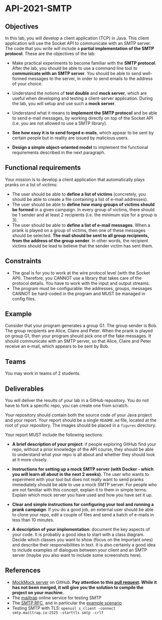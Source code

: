# API-2021-SMTP

## Objectives

In this lab, you will develop a client application (TCP) in Java. This client application will use the Socket API to communicate with an SMTP server. The code that you write will include a **partial implementation of the SMTP protocol**. These are the objectives of the lab:

* Make practical experiments to become familiar with the **SMTP protocol**. After the lab, you should be able to use a command line tool to **communicate with an SMTP server**. You should be able to send well-formed messages to the server, in order to send emails to the address of your choice.

* Understand the notions of **test double** and **mock server**, which are useful when developing and testing a client-server application. During the lab, you will setup and use such a **mock server**.

* Understand what it means to **implement the SMTP protocol** and be able to send e-mail messages, by working directly on top of the Socket API (i.e. you are not allowed to use a SMTP library).

* **See how easy it is to send forged e-mails**, which appear to be sent by certain people but in reality are issued by malicious users.

* **Design a simple object-oriented model** to implement the functional requirements described in the next paragraph.


## Functional requirements

Your mission is to develop a client application that automatically plays pranks on a list of victims:

* The user should be able to **define a list of victims** (concretely, you should be able to create a file containing a list of e-mail addresses).
* The user should be able to **define how many groups of victims should be formed** in a given campaign. In every group of victims, there should be 1 sender and at least 2 recipients (i.e. the minimum size for a group is 3).
* The user should be able to **define a list of e-mail messages**. When a prank is played on a group of victims, then one of these messages should be selected. **The mail should be sent to all group recipients, from the address of the group sender**. In other words, the recipient victims should be lead to believe that the sender victim has sent them.

## Constraints

- The goal is for you to work at the wire protocol level (with the Socket API). Therefore, you CANNOT use a library that takes care of the protocol details. You have to work with the input and output streams.
- The program must be configurable: the addresses, groups, messages CANNOT be hard-coded in the program and MUST be managed in config files.


## Example

Consider that your program generates a group G1. The group sender is Bob. The group recipients are Alice, Claire and Peter. When the prank is played on group G1, then your program should pick one of the fake messages. It should communicate with an SMTP server, so that Alice, Claire and Peter receive an e-mail, which appears to be sent by Bob.

## Teams

You may work in teams of 2 students.

## Deliverables

You will deliver the results of your lab in a GitHub repository. You do not have to fork a specific repo, you can create one from scratch.

Your repository should contain both the source code of your Java project and your report. Your report should be a single `README.md` file, located at the root of your repository. The images should be placed in a `figures` directory.

Your report MUST include the following sections:

* **A brief description of your project**: if people exploring GitHub find your repo, without a prior knowledge of the API course, they should be able to understand what your repo is all about and whether they should look at it more closely.

* **Instructions for setting up a mock SMTP server (with Docker - which you will learn all about in the next 2 weeks)**. The user who wants to experiment with your tool but does not really want to send pranks immediately should be able to use a mock SMTP server. For people who are not familiar with this concept, explain it to them in simple terms. Explain which mock server you have used and how you have set it up.

* **Clear and simple instructions for configuring your tool and running a prank campaign**. If you do a good job, an external user should be able to clone your repo, edit a couple of files and send a batch of e-mails in less than 10 minutes.

* **A description of your implementation**: document the key aspects of your code. It is probably a good idea to start with a class diagram. Decide which classes you want to show (focus on the important ones) and describe their responsibilities in text. It is also certainly a good idea to include examples of dialogues between your client and an SMTP server (maybe you also want to include some screenshots here).

## References

* [MockMock server](<https://github.com/tweakers/MockMock>) on GitHub. **Pay attention to this [pull request](https://github.com/tweakers/MockMock/pull/8). While it has not been merged, it will give you the solution to compile the project on your machine.**
* The [mailtrap](<https://mailtrap.io/>) online service for testing SMTP
* The [SMTP RFC](<https://tools.ietf.org/html/rfc5321#appendix-D>), and in particular the [example scenario](<https://tools.ietf.org/html/rfc5321#appendix-D>)
* Testing SMTP with TLS: `openssl s_client -connect smtp.mailtrap.io:2525 -starttls smtp -crlf`
